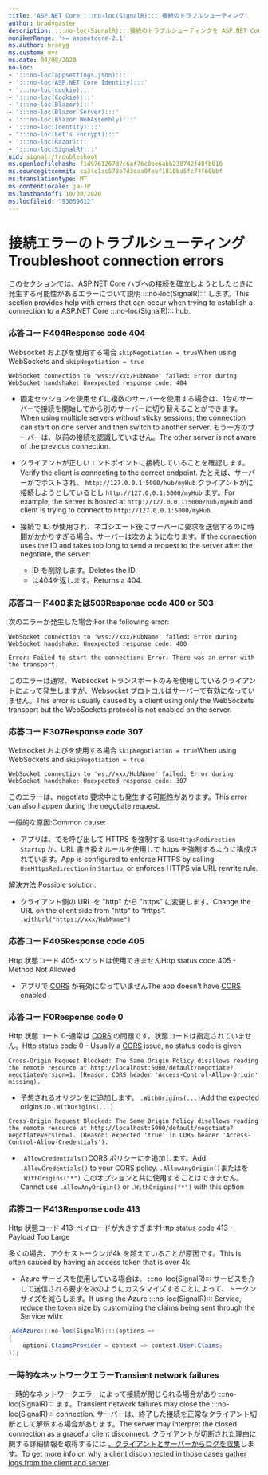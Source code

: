 ```yaml
---
title: 'ASP.NET Core :::no-loc(SignalR)::: 接続のトラブルシューティング'
author: bradygaster
description: :::no-loc(SignalR):::接続のトラブルシューティングを ASP.NET Core します。
monikerRange: '>= aspnetcore-2.1'
ms.author: bradyg
ms.custom: mvc
ms.date: 04/08/2020
no-loc:
- ':::no-loc(appsettings.json):::'
- ':::no-loc(ASP.NET Core Identity):::'
- ':::no-loc(cookie):::'
- ':::no-loc(Cookie):::'
- ':::no-loc(Blazor):::'
- ':::no-loc(Blazor Server):::'
- ':::no-loc(Blazor WebAssembly):::'
- ':::no-loc(Identity):::'
- ":::no-loc(Let's Encrypt):::"
- ':::no-loc(Razor):::'
- ':::no-loc(SignalR):::'
uid: signalr/troubleshoot
ms.openlocfilehash: f1d9761267d7c6af76c0be6abb238742f40fb016
ms.sourcegitcommit: ca34c1ac578e7d3daa0febf1810ba5fc74f60bbf
ms.translationtype: MT
ms.contentlocale: ja-JP
ms.lasthandoff: 10/30/2020
ms.locfileid: "93059612"
---
```

# <a name="troubleshoot-connection-errors"></a><span data-ttu-id="97efd-103">接続エラーのトラブルシューティング</span><span class="sxs-lookup"><span data-stu-id="97efd-103">Troubleshoot connection errors</span></span>

<span data-ttu-id="97efd-104">このセクションでは、ASP.NET Core ハブへの接続を確立しようとしたときに発生する可能性があるエラーについて説明 :::no-loc(SignalR)::: します。</span><span class="sxs-lookup"><span data-stu-id="97efd-104">This section provides help with errors that can occur when trying to establish a connection to a ASP.NET Core :::no-loc(SignalR)::: hub.</span></span>

### <a name="response-code-404"></a><span data-ttu-id="97efd-105">応答コード404</span><span class="sxs-lookup"><span data-stu-id="97efd-105">Response code 404</span></span>

<span data-ttu-id="97efd-106">Websocket およびを使用する場合 `skipNegotiation = true`</span><span class="sxs-lookup"><span data-stu-id="97efd-106">When using WebSockets and `skipNegotiation = true`</span></span>
```log
WebSocket connection to 'wss://xxx/HubName' failed: Error during WebSocket handshake: Unexpected response code: 404
```

* <span data-ttu-id="97efd-107">固定セッションを使用せずに複数のサーバーを使用する場合は、1台のサーバーで接続を開始してから別のサーバーに切り替えることができます。</span><span class="sxs-lookup"><span data-stu-id="97efd-107">When using multiple servers without sticky sessions, the connection can start on one server and then switch to another server.</span></span> <span data-ttu-id="97efd-108">もう一方のサーバーは、以前の接続を認識していません。</span><span class="sxs-lookup"><span data-stu-id="97efd-108">The other server is not aware of the previous connection.</span></span>
* <span data-ttu-id="97efd-109">クライアントが正しいエンドポイントに接続していることを確認します。</span><span class="sxs-lookup"><span data-stu-id="97efd-109">Verify the client is connecting to the correct endpoint.</span></span> <span data-ttu-id="97efd-110">たとえば、サーバーがでホストされ、 `http://127.0.0.1:5000/hub/myHub` クライアントがに接続しようとしているとし `http://127.0.0.1:5000/myHub` ます。</span><span class="sxs-lookup"><span data-stu-id="97efd-110">For example, the server is hosted at `http://127.0.0.1:5000/hub/myHub` and client is trying to connect to `http://127.0.0.1:5000/myHub`.</span></span>
* <span data-ttu-id="97efd-111">接続で ID が使用され、ネゴシエート後にサーバーに要求を送信するのに時間がかかりすぎる場合、サーバーは次のようになります。</span><span class="sxs-lookup"><span data-stu-id="97efd-111">If the connection uses the ID and takes too long to send a request to the server after the negotiate, the server:</span></span>

  * <span data-ttu-id="97efd-112">ID を削除します。</span><span class="sxs-lookup"><span data-stu-id="97efd-112">Deletes the ID.</span></span>
  * <span data-ttu-id="97efd-113">は404を返します。</span><span class="sxs-lookup"><span data-stu-id="97efd-113">Returns a 404.</span></span>

### <a name="response-code-400-or-503"></a><span data-ttu-id="97efd-114">応答コード400または503</span><span class="sxs-lookup"><span data-stu-id="97efd-114">Response code 400 or 503</span></span>

<span data-ttu-id="97efd-115">次のエラーが発生した場合:</span><span class="sxs-lookup"><span data-stu-id="97efd-115">For the following error:</span></span>

```log
WebSocket connection to 'wss://xxx/HubName' failed: Error during WebSocket handshake: Unexpected response code: 400

Error: Failed to start the connection: Error: There was an error with the transport.
```

<span data-ttu-id="97efd-116">このエラーは通常、Websocket トランスポートのみを使用しているクライアントによって発生しますが、Websocket プロトコルはサーバーで有効になっていません。</span><span class="sxs-lookup"><span data-stu-id="97efd-116">This error is usually caused by a client using only the WebSockets transport but the WebSockets protocol is not enabled on the server.</span></span>

### <a name="response-code-307"></a><span data-ttu-id="97efd-117">応答コード307</span><span class="sxs-lookup"><span data-stu-id="97efd-117">Response code 307</span></span>

<span data-ttu-id="97efd-118">Websocket およびを使用する場合 `skipNegotiation = true`</span><span class="sxs-lookup"><span data-stu-id="97efd-118">When using WebSockets and `skipNegotiation = true`</span></span>
```log
WebSocket connection to 'ws://xxx/HubName' failed: Error during WebSocket handshake: Unexpected response code: 307
```

<span data-ttu-id="97efd-119">このエラーは、negotiate 要求中にも発生する可能性があります。</span><span class="sxs-lookup"><span data-stu-id="97efd-119">This error can also happen during the negotiate request.</span></span>

<span data-ttu-id="97efd-120">一般的な原因:</span><span class="sxs-lookup"><span data-stu-id="97efd-120">Common cause:</span></span>
* <span data-ttu-id="97efd-121">アプリは、でを呼び出して HTTPS を強制する `UseHttpsRedirection` `Startup` か、URL 書き換えルールを使用して https を強制するように構成されています。</span><span class="sxs-lookup"><span data-stu-id="97efd-121">App is configured to enforce HTTPS by calling `UseHttpsRedirection` in `Startup`, or enforces HTTPS via URL rewrite rule.</span></span>

<span data-ttu-id="97efd-122">解決方法:</span><span class="sxs-lookup"><span data-stu-id="97efd-122">Possible solution:</span></span>
* <span data-ttu-id="97efd-123">クライアント側の URL を "http" から "https" に変更します。</span><span class="sxs-lookup"><span data-stu-id="97efd-123">Change the URL on the client side from "http" to "https".</span></span> `.withUrl("https://xxx/HubName")`

### <a name="response-code-405"></a><span data-ttu-id="97efd-124">応答コード405</span><span class="sxs-lookup"><span data-stu-id="97efd-124">Response code 405</span></span>

<span data-ttu-id="97efd-125">Http 状態コード 405-メソッドは使用できません</span><span class="sxs-lookup"><span data-stu-id="97efd-125">Http status code 405 - Method Not Allowed</span></span>

* <span data-ttu-id="97efd-126">アプリで [CORS](xref:signalr/security#cross-origin-resource-sharing) が有効になっていません</span><span class="sxs-lookup"><span data-stu-id="97efd-126">The app doesn't have [CORS](xref:signalr/security#cross-origin-resource-sharing) enabled</span></span>

### <a name="response-code-0"></a><span data-ttu-id="97efd-127">応答コード0</span><span class="sxs-lookup"><span data-stu-id="97efd-127">Response code 0</span></span>

<span data-ttu-id="97efd-128">Http 状態コード 0-通常は [CORS](xref:signalr/security#cross-origin-resource-sharing) の問題です。状態コードは指定されていません。</span><span class="sxs-lookup"><span data-stu-id="97efd-128">Http status code 0 - Usually a [CORS](xref:signalr/security#cross-origin-resource-sharing) issue, no status code is given</span></span>

```log
Cross-Origin Request Blocked: The Same Origin Policy disallows reading the remote resource at http://localhost:5000/default/negotiate?negotiateVersion=1. (Reason: CORS header 'Access-Control-Allow-Origin' missing).
```

* <span data-ttu-id="97efd-129">予想されるオリジンをに追加します。 `.WithOrigins(...)`</span><span class="sxs-lookup"><span data-stu-id="97efd-129">Add the expected origins to `.WithOrigins(...)`</span></span>

```log
Cross-Origin Request Blocked: The Same Origin Policy disallows reading the remote resource at http://localhost:5000/default/negotiate?negotiateVersion=1. (Reason: expected 'true' in CORS header 'Access-Control-Allow-Credentials').
```

* <span data-ttu-id="97efd-130">`.AllowCredentials()`CORS ポリシーにを追加します。</span><span class="sxs-lookup"><span data-stu-id="97efd-130">Add `.AllowCredentials()` to your CORS policy.</span></span> <span data-ttu-id="97efd-131">`.AllowAnyOrigin()`またはを `.WithOrigins("*")` このオプションと共に使用することはできません。</span><span class="sxs-lookup"><span data-stu-id="97efd-131">Cannot use `.AllowAnyOrigin()` or `.WithOrigins("*")` with this option</span></span>

### <a name="response-code-413"></a><span data-ttu-id="97efd-132">応答コード413</span><span class="sxs-lookup"><span data-stu-id="97efd-132">Response code 413</span></span>

<span data-ttu-id="97efd-133">Http 状態コード 413-ペイロードが大きすぎます</span><span class="sxs-lookup"><span data-stu-id="97efd-133">Http status code 413 - Payload Too Large</span></span>

<span data-ttu-id="97efd-134">多くの場合、アクセストークンが4k を超えていることが原因です。</span><span class="sxs-lookup"><span data-stu-id="97efd-134">This is often caused by having an access token that is over 4k.</span></span>

* <span data-ttu-id="97efd-135">Azure サービスを使用している場合は、 :::no-loc(SignalR)::: サービスを介して送信される要求を次のようにカスタマイズすることによって、トークンサイズを減らします。</span><span class="sxs-lookup"><span data-stu-id="97efd-135">If using the Azure :::no-loc(SignalR)::: Service, reduce the token size by customizing the claims being sent through the Service with:</span></span>
```csharp
.AddAzure:::no-loc(SignalR):::(options =>
{
    options.ClaimsProvider = context => context.User.Claims;
});
```

### <a name="transient-network-failures"></a><span data-ttu-id="97efd-136">一時的なネットワークエラー</span><span class="sxs-lookup"><span data-stu-id="97efd-136">Transient network failures</span></span>

<span data-ttu-id="97efd-137">一時的なネットワークエラーによって接続が閉じられる場合があり :::no-loc(SignalR)::: ます。</span><span class="sxs-lookup"><span data-stu-id="97efd-137">Transient network failures may close the :::no-loc(SignalR)::: connection.</span></span> <span data-ttu-id="97efd-138">サーバーは、終了した接続を正常なクライアント切断として解釈する場合があります。</span><span class="sxs-lookup"><span data-stu-id="97efd-138">The server may interpret the closed connection as a graceful client disconnect.</span></span> <span data-ttu-id="97efd-139">クライアントが切断された理由に関する詳細情報を取得するには [、クライアントとサーバーからログを収集](xref:signalr/diagnostics)します。</span><span class="sxs-lookup"><span data-stu-id="97efd-139">To get more info on why a client disconnected in those cases [gather logs from the client and server](xref:signalr/diagnostics).</span></span>